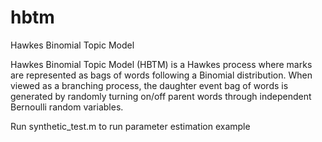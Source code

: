 # hbtm
Hawkes Binomial Topic Model


Hawkes Binomial Topic Model (HBTM) is a Hawkes process where marks are represented 
as bags of words following a Binomial distribution. When viewed as a branching process, 
the daughter event bag of words is generated by randomly turning on/off parent words through 
independent Bernoulli random variables.

Run synthetic_test.m to run parameter estimation example
